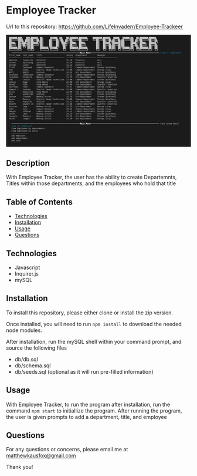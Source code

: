 # Employee Tracker

Url to this repository: https://github.com/LifeInvaderr/Employee-Trackeer

![image](images/Employee-Tracker.PNG)

## Description
With Employee Tracker, the user has the ability to create Departemnts, Titles within those departments, and the employees who hold that title


## Table of Contents
* [Technologies](#technologies)
* [Installation](#installation)
* [Usage](#usage)
* [Questions](#questions)

## Technologies
* Javascript
* Inquirer.js
* mySQL

## Installation
To install this repository, please either clone or install the zip version.

Once installed, you will need to run `npm install` to download the needed node modules.

After installation, run the mySQL shell within your command prompt, and source the following files

* db/db.sql
* db/schema.sql
* db/seeds.sql (optional as it will run pre-filled information)

## Usage
With Employee Tracker, to run the program after installation, run the command `npm start` to initiallize the program. After running the program, the user is given prompts to add a department, title, and employee


## Questions
For any questions or concerns, please email me at matthewkausfox@gmail.com 

Thank you!